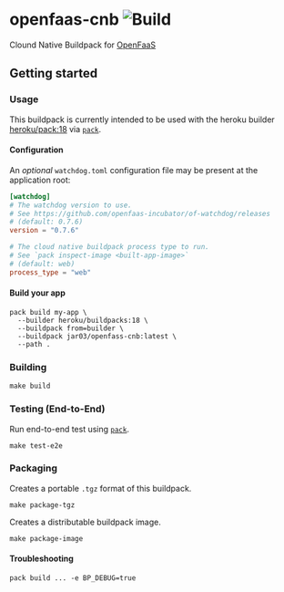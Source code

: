 # openfaas-cnb ![Build](https://github.com/jromero/openfaas-cnb/workflows/Build/badge.svg)

Clound Native Buildpack for [OpenFaaS](https://www.openfaas.com/)

## Getting started

### Usage

This buildpack is currently intended to be used with the heroku builder [heroku/pack:18](https://github.com/heroku/pack-images) via [`pack`](https://github.com/buildpacks/pack).

#### Configuration

An _optional_ `watchdog.toml` configuration file may be present at the application root:

```toml
[watchdog]
# The watchdog version to use.
# See https://github.com/openfaas-incubator/of-watchdog/releases
# (default: 0.7.6)
version = "0.7.6"

# The cloud native buildpack process type to run.
# See `pack inspect-image <built-app-image>`
# (default: web)
process_type = "web"
```

#### Build your app

```shell script
pack build my-app \
  --builder heroku/buildpacks:18 \
  --buildpack from=builder \
  --buildpack jar03/openfass-cnb:latest \
  --path .
```


### Building

```shell script
make build
```

### Testing (End-to-End)

Run end-to-end test using [`pack`](https://github.com/buildpacks/pack).

```shell script
make test-e2e
```

### Packaging

Creates a portable `.tgz` format of this buildpack. 

```shell script
make package-tgz
```

Creates a distributable buildpack image. 

```shell script
make package-image
```

#### Troubleshooting

```shell script
pack build ... -e BP_DEBUG=true
```